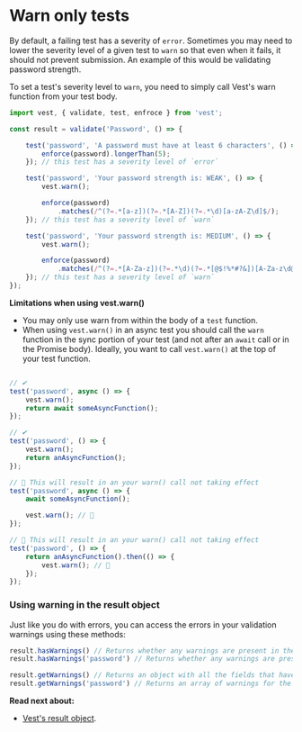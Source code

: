 # Warn only tests
By default, a failing test has a severity of `error`. Sometimes you may need to lower the severity level of a given test to `warn` so that even when it fails, it should not prevent submission. An example of this would be validating password strength.

To set a test's severity level to `warn`, you need to simply call Vest's warn function from your test body.

```js
import vest, { validate, test, enfroce } from 'vest';

const result = validate('Password', () => {

    test('password', 'A password must have at least 6 characters', () => {
        enforce(password).longerThan(5);
    }); // this test has a severity level of `error`

    test('password', 'Your password strength is: WEAK', () => {
        vest.warn();

        enforce(password)
            .matches(/^(?=.*[a-z])(?=.*[A-Z])(?=.*\d)[a-zA-Z\d]$/);
    }); // this test has a severity level of `warn`

    test('password', 'Your password strength is: MEDIUM', () => {
        vest.warn();

        enforce(password)
            .matches(/^(?=.*[A-Za-z])(?=.*\d)(?=.*[@$!%*#?&])[A-Za-z\d@$!%*#?&]$/);
    }); // this test has a severity level of `warn`
});
```

**Limitations when using vest.warn()**
- You may only use warn from within the body of a `test` function.
- When using `vest.warn()` in an async test you should call the `warn` function in the sync portion of your test (and not after an `await` call or in the Promise body). Ideally, you want to call `vest.warn()` at the top of your test function.

```js

// ✔
test('password', async () => {
    vest.warn();
    return await someAsyncFunction();
});

// ✔
test('password', () => {
    vest.warn();
    return anAsyncFunction();
});

// 🚨 This will result in an your warn() call not taking effect
test('password', async () => {
    await someAsyncFunction();

    vest.warn(); // 🚨
});

// 🚨 This will result in an your warn() call not taking effect
test('password', () => {
    return anAsyncFunction().then(() => {
        vest.warn(); // 🚨
    });
});
```

### Using warning in the result object
Just like you do with errors, you can access the errors in your validation warnings using these methods:

```js
result.hasWarnings() // Returns whether any warnings are present in the suite.
result.hasWarnings('password') // Returns whether any warnings are present in the 'password' field.

result.getWarnings() // Returns an object with all the fields that have warnings, and an array of warnings for each.
result.getWarnings('password') // Returns an array of warnings for the password field.
```

**Read next about:**
- [Vest's result object](./result).
